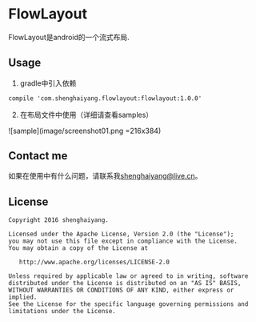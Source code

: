 # FlowLayout

FlowLayout是android的一个流式布局.

## Usage

1. gradle中引入依赖

```xml
compile 'com.shenghaiyang.flowlayout:flowlayout:1.0.0'
```

2. 在布局文件中使用（详细请查看samples）

![sample](image/screenshot01.png =216x384)

## Contact me

如果在使用中有什么问题，请联系我[shenghaiyang@live.cn](shenghaiyang@live.cn)。

## License

```
Copyright 2016 shenghaiyang.

Licensed under the Apache License, Version 2.0 (the "License");
you may not use this file except in compliance with the License.
You may obtain a copy of the License at

   http://www.apache.org/licenses/LICENSE-2.0

Unless required by applicable law or agreed to in writing, software
distributed under the License is distributed on an "AS IS" BASIS,
WITHOUT WARRANTIES OR CONDITIONS OF ANY KIND, either express or implied.
See the License for the specific language governing permissions and
limitations under the License.
```

